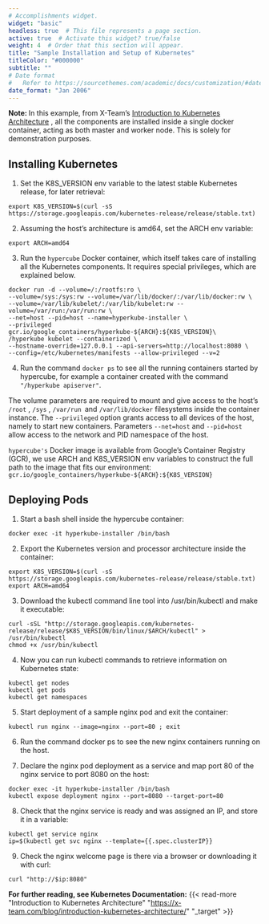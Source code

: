```yaml
---
# Accomplishments widget.
widget: "basic"  
headless: true  # This file represents a page section.
active: true  # Activate this widget? true/false
weight: 4  # Order that this section will appear.
title: "Sample Installation and Setup of Kubernetes"
titleColor: "#000000"
subtitle: ""
# Date format
#   Refer to https://sourcethemes.com/academic/docs/customization/#date-format
date_format: "Jan 2006"
---
```


<strong>Note: </strong>In this example, from X-Team’s [Introduction to Kubernetes Architecture](https://x-team.com/blog/introduction-kubernetes-architecture/) , all the components are installed inside a single docker container, acting as both master and worker node. This is solely for demonstration purposes.


## Installing Kubernetes


1. Set the K8S_VERSION env variable to the latest stable Kubernetes release, for later retrieval:

`export K8S_VERSION=$(curl -sS https://storage.googleapis.com/kubernetes-release/release/stable.txt)`

2. Assuming the host’s architecture is amd64, set the ARCH env variable:

`export ARCH=amd64`

3. Run the `hypercube` Docker container, which itself takes care of installing all the Kubernetes components. It requires special privileges, which are explained below.

```
docker run -d --volume=/:/rootfs:ro \
--volume=/sys:/sys:rw --volume=/var/lib/docker/:/var/lib/docker:rw \
--volume=/var/lib/kubelet/:/var/lib/kubelet:rw --volume=/var/run:/var/run:rw \
--net=host --pid=host --name=hyperkube-installer \
--privileged gcr.io/google_containers/hyperkube-${ARCH}:${K8S_VERSION}\  
/hyperkube kubelet --containerized \
--hostname-override=127.0.0.1 --api-servers=http://localhost:8080 \
--config=/etc/kubernetes/manifests --allow-privileged --v=2
```



4. Run the command `docker ps` to see all the running containers started by hypercube, for example a container created with the command `"/hyperkube apiserver"`.

The volume parameters are required to mount and give access to the host’s `/root` , `/sys` , `/var/run `and `/var/lib/docker` filesystems inside the container instance. The `--privileged` option grants access to all devices of the host, namely to start new containers. Parameters `--net=host` and `--pid=host` allow access to the network and PID namespace of the host.

`hypercube's` Docker image is available from Google’s Container Registry (GCR), we use ARCH and K8S_VERSION env variables to construct the full path to the image that fits our environment: `gcr.io/google_containers/hyperkube-${ARCH}:${K8S_VERSION}`

## Deploying Pods
1. Start a bash shell inside the hypercube container:

`docker exec -it hyperkube-installer /bin/bash`

2. Export the Kubernetes version and processor architecture inside the container:

`export K8S_VERSION=$(curl -sS https://storage.googleapis.com/kubernetes-release/release/stable.txt)
export ARCH=amd64`

3. Download the kubectl command line tool into /usr/bin/kubectl and make it executable:

```
curl -sSL "http://storage.googleapis.com/kubernetes-release/release/$K8S_VERSION/bin/linux/$ARCH/kubectl" > /usr/bin/kubectl
chmod +x /usr/bin/kubectl
```

4. Now you can run kubectl commands to retrieve information on Kubernetes state:

```
kubectl get nodes
kubectl get pods
kubectl get namespaces
```

5. Start deployment of a sample nginx pod and exit the container:

`kubectl run nginx --image=nginx --port=80 ; exit`

6. Run the command docker ps to see the new nginx containers running on the host.

7. Declare the nginx pod deployment as a service and map port 80 of the nginx service to port 8080 on the host:

```
docker exec -it hyperkube-installer /bin/bash
kubectl expose deployment nginx --port=8080 --target-port=80
```

8. Check that the nginx service is ready and was assigned an IP, and store it in a variable:

```
kubectl get service nginx
ip=$(kubectl get svc nginx --template={{.spec.clusterIP}}
```

9. Check the nginx welcome page is there via a browser or downloading it with curl:

`curl "http://$ip:8080"`


**For further reading, see Kubernetes Documentation:** {{< read-more "Introduction to Kubernetes Architecture" "https://x-team.com/blog/introduction-kubernetes-architecture/" "_target"  >}}
